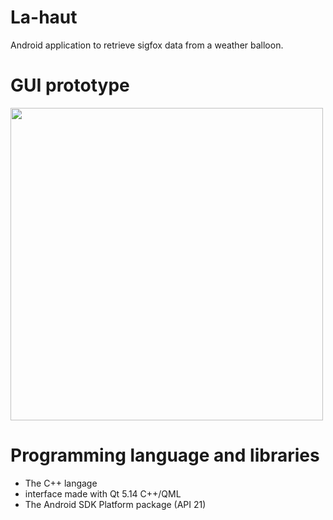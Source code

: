 # La-haut

Android application to retrieve sigfox data from a weather balloon.

# GUI prototype
<img src="https://user-images.githubusercontent.com/33329690/75549694-8a184d80-5a30-11ea-8624-1e62223aa211.jpg" width="500" text-align="center">

# Programming language and libraries
- The C++ langage
- interface made with Qt 5.14 C++/QML
- The Android SDK Platform package (API 21)
